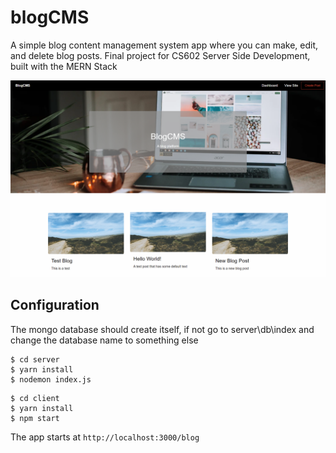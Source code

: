 # blogCMS

A simple blog content management system app where you can make, edit, and delete blog posts. Final project for CS602 Server Side Development, built with the MERN Stack

![BlogCMS Homepage](https://raw.githubusercontent.com/mzschandy/blog-cms/main/client/public/screenshots/blogCMS_home.png)

## Configuration
The mongo database should create itself, if not go to server\db\index and change the database name to something else
```
$ cd server
$ yarn install
$ nodemon index.js
```

```
$ cd client
$ yarn install
$ npm start
```
The app starts at `http://localhost:3000/blog`
